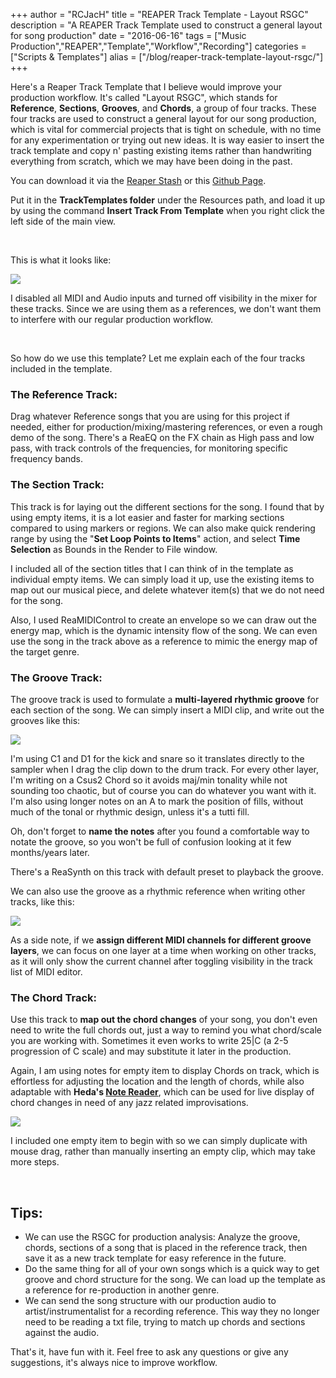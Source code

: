 +++
author = "RCJacH"
title =  "REAPER Track Template - Layout RSGC"
description = "A REAPER Track Template used to construct a general layout for song production"
date = "2016-06-16"
tags = ["Music Production","REAPER","Template","Workflow","Recording"]
categories = ["Scripts & Templates"]
alias = ["/blog/reaper-track-template-layout-rsgc/"]
+++

Here's a Reaper Track Template that I believe would improve your production workflow. It's called "Layout RSGC", which stands for **Reference**, **Sections**, **Grooves**, and **Chords**, a group of four tracks. These four tracks are used to construct a general layout for our song production, which is vital for commercial projects that is tight on schedule, with no time for any experimentation or trying out new ideas. It is way easier to insert the track template and copy n' pasting existing items rather than handwriting everything from scratch, which we may have been doing in the past.

You can download it via the [Reaper Stash](http://stash.reaper.fm/v/27902/Layout%20RSGC.RTrackTemplate) or this [Github Page](https://github.com/RCJacH/BlogImages/files/318233/Layout.RSGC.zip).

Put it in the **TrackTemplates folder** under the Resources path, and load it up by using the command **Insert Track From Template** when you right click the left side of the main view.

<br>

This is what it looks like:

![](https://cloud.githubusercontent.com/assets/12930244/16113440/c29266d0-33ee-11e6-89c3-8001409c2989.png)

I disabled all MIDI and Audio inputs and turned off visibility in the mixer for these tracks. Since we are using them as a references, we don't want them to interfere with our regular production workflow.

<br>

So how do we use this template? Let me explain each of the four tracks included in the template.

### The Reference Track:

Drag whatever Reference songs that you are using for this project if needed, either for production/mixing/mastering references, or even a rough demo of the song.
There's a ReaEQ on the FX chain as High pass and low pass, with track controls of the frequencies, for monitoring specific frequency bands. 


### The Section Track:

This track is for laying out the different sections for the song. I found that by using empty items, it is a lot easier and faster for marking sections compared to using markers or regions. We can also make quick rendering range by using the "**Set Loop Points to Items**" action, and select **Time Selection** as Bounds in the Render to File window.

I included all of the section titles that I can think of in the template as individual empty items. We can simply load it up, use the existing items to map out our musical piece, and delete whatever item(s) that we do not need for the song.

Also, I used ReaMIDIControl to create an envelope so we can draw out the energy map, which is the dynamic intensity flow of the song. We can even use the song in the track above as a reference  to mimic the energy map of the target genre.


### The Groove Track:

The groove track is used to formulate a **multi-layered rhythmic groove** for each section of the song. We can simply insert a MIDI clip, and write out the grooves like this:

![](https://cloud.githubusercontent.com/assets/12930244/16113441/c292b13a-33ee-11e6-84b4-1f9c1bac1ecf.png)

I'm using C1 and D1 for the kick and snare so it translates directly to the sampler when I drag the clip down to the drum track. For every other layer, I'm writing on a Csus2 Chord so it avoids maj/min tonality while not sounding too chaotic, but of course you can do whatever you want with it. I'm also using longer notes on an A to mark the position of fills, without much of the tonal or rhythmic design, unless it's a tutti fill.

Oh, don't forget to **name the notes** after you found a comfortable way to notate the groove, so you won't be full of confusion looking at it few months/years later.

There's a ReaSynth on this track with default preset to playback the groove.

We can also use the groove as a rhythmic reference when writing other tracks, like this:

![](https://cloud.githubusercontent.com/assets/12930244/16113438/c23bf110-33ee-11e6-9abe-3ee2c3cf44e3.png)

As a side note, if we **assign different MIDI channels for different groove layers**, we can focus on one layer at a time when working on other tracks, as it will only show the current channel after toggling visibility in the track list of MIDI editor.

### The Chord Track:

Use this track to **map out the chord changes** of your song, you don't even need to write the full chords out, just a way to remind you what chord/scale you are working with. Sometimes it even works to write 25|C (a 2-5 progression of C scale) and may substitute it later in the production.

Again, I am using notes for empty item to display Chords on track, which is effortless for adjusting the location and the length of chords, while also adaptable with **Heda's [Note Reader](http://forum.cockos.com/showthread.php?t=155928)**, which can be used for live display of chord changes in need of any jazz related improvisations.

![](https://cloud.githubusercontent.com/assets/12930244/16113439/c23f3fd2-33ee-11e6-8189-61eaf9299d8f.png)

I included one empty item to begin with so we can simply duplicate with mouse drag, rather than manually inserting an empty clip, which may take more steps.

<br>

## Tips:
 
+ We can use the RSGC for production analysis: Analyze the groove, chords, sections of a song that is placed in the reference track, then save it as a new track template for easy reference in the future.
+ Do the same thing for all of your own songs which is a quick way to get groove and chord structure for the song. We can load up the template as a reference for re-production in another genre.
+ We can send the song structure with our production audio to artist/instrumentalist for a recording reference. This way they no longer need to be reading a txt file, trying to match up chords and sections against the audio.

That's it, have fun with it. Feel free to ask any questions or give any suggestions, it's always nice to improve workflow.